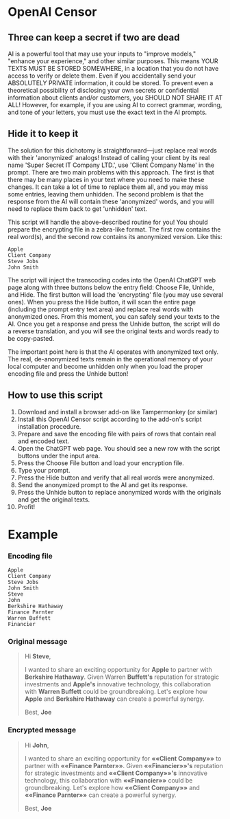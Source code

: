 # OpenAI Censor

## Three can keep a secret if two are dead

AI is a powerful tool that may use your inputs to "improve models," "enhance your experience," and other similar purposes. This means YOUR TEXTS MUST BE STORED SOMEWHERE, in a location that you do not have access to verify or delete them. Even if you accidentally send your ABSOLUTELY PRIVATE information, it could be stored. To prevent even a theoretical possibility of disclosing your own secrets or confidential information about clients and/or customers, you SHOULD NOT SHARE IT AT ALL! However, for example, if you are using AI to correct grammar, wording, and tone of your letters, you must use the exact text in the AI prompts.

## Hide it to keep it

The solution for this dichotomy is straightforward—just replace real words with their 'anonymized' analogs! Instead of calling your client by its real name 'Super Secret IT Company LTD.', use 'Client Company Name' in the prompt. There are two main problems with this approach. The first is that there may be many places in your text where you need to make these changes. It can take a lot of time to replace them all, and you may miss some entries, leaving them unhidden. The second problem is that the response from the AI will contain these 'anonymized' words, and you will need to replace them back to get 'unhidden' text.

This script will handle the above-described routine for you! You should prepare the encrypting file in a zebra-like format. The first row contains the real word(s), and the second row contains its anonymized version. Like this:
```
Apple
Client Company
Steve Jobs
John Smith
```
The script will inject the transcoding codes into the OpenAI ChatGPT web page along with three buttons below the entry field: Choose File, Unhide, and Hide. The first button will load the 'encrypting' file (you may use several ones). When you press the Hide button, it will scan the entire page (including the prompt entry text area) and replace real words with anonymized ones. From this moment, you can safely send your texts to the AI. Once you get a response and press the Unhide button, the script will do a reverse translation, and you will see the original texts and words ready to be copy-pasted. 

The important point here is that the AI operates with anonymized text only. The real, de-anonymized texts remain in the operational memory of your local computer and become unhidden only when you load the proper encoding file and press the Unhide button!

## How to use this script

1. Download and install a browser add-on like Tampermonkey (or similar)
2. Install this OpenAI Censor script according to the add-on's script installation procedure.
3. Prepare and save the encoding file with pairs of rows that contain real and encoded text.
4. Open the ChatGPT web page. You should see a new row with the script buttons under the input area.
5. Press the Choose File button and load your encryption file.
6. Type your prompt.
7. Press the Hide button and verify that all real words were anonymized.
8. Send the anonymized prompt to the AI and get its response.
9. Press the Unhide button to replace anonymized words with the originals and get the original texts.
10. Profit!

# Example

### Encoding file
```
Apple
Client Company
Steve Jobs
John Smith
Steve
John
Berkshire Hathaway
Finance Parnter
Warren Buffett
Financier
```

### Original message
> Hi __Steve__,
> 
> I wanted to share an exciting opportunity for __Apple__ to partner with __Berkshire Hathaway__. Given Warren __Buffett's__ reputation for strategic investments and __Apple's__ innovative technology, this collaboration with __Warren Buffett__ could be groundbreaking. Let's explore how __Apple__ and __Berkshire Hathaway__ can create a powerful synergy.
> 
> Best,
> __Joe__

### Encrypted message
> Hi __John__,
> 
> I wanted to share an exciting opportunity for __««Client Company»»__ to partner with __««Finance Parnter»»__. Given __««Financier»»'s__ reputation for strategic investments and __««Client Company»»'s__ innovative technology, this collaboration with __««Financier»»__ could be groundbreaking. Let's explore how __««Client Company»»__ and __««Finance Parnter»»__ can create a powerful synergy.
> 
> Best,
> __Joe__
